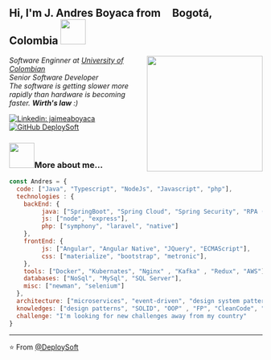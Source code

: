 <h2> Hi, I'm J. Andres Boyaca from <img src="https://image.flaticon.com/icons/svg/197/197575.svg" width="13"/> <b>Bogotá, Colombia</b> <img src="https://i.pinimg.com/originals/3d/47/4f/3d474f82ff71595e8081f9a120892ae8.gif" width="50"></h2>
<img align='right' src="https://media.giphy.com/media/PiQejEf31116URju4V/giphy.gif" width="230">
<p><em>Software Enginner at <a href="https://unipanamericana.edu.co/">University of Colombian</a><!--<img src="https://media.giphy.com/media/fYSnHlufseco8Fh93Z/giphy.gif" width="30">--></br>Senior Software Developer</em><br>
<em>The software is getting slower more rapidly than hardware is becoming faster.  <b>Wirth's law</b> :) </em>
</p>

[![Linkedin: jaimeaboyaca](https://img.shields.io/badge/-jaimeaboyaca-blue?style=flat-square&logo=Linkedin&logoColor=white&link=https://www.linkedin.com/in/jaimeaboyaca/)](https://www.linkedin.com/in/jaimeaboyaca/)
[![GitHub DeploySoft](https://img.shields.io/github/followers/DeploySoft?label=follow&style=social)](https://github.com/DeploySoft)

### <img src="https://static.ezgif.com/images/bg-white.gif" width="50">More about me...  

```javascript
const Andres = {
  code: ["Java", "Typescript", "NodeJs", "Javascript", "php"],
  technologies : {
    backEnd: {
         java: ["SpringBoot", "Spring Cloud", "Spring Security", "RPA (Eclipse)", "Java EE"],
         js: ["node", "express"],
         php: ["symphony", "laravel", "native"]
    },
    frontEnd: {
         js: ["Angular", "Angular Native", "JQuery", "ECMAScript"],
         css: ["materialize", "bootstrap", "metronic"],
    },
    tools: ["Docker", "Kubernates", "Nginx" , "Kafka" , "Redux", "AWS"],
    databases: ["NoSql", "MySql", "SQL Server"],
    misc: ["newman", "selenium"]
  },
  architecture: ["microservices", "event-driven", "design system pattern"],
  knowledges: ["design patterns", "SOLID", "OOP" , "FP", "CleanCode", "Data Structurs", "Algorithms"],
  challenge: "I'm looking for new challenges away from my country"
}
```
---


⭐️ From [@DeploySoft](https://github.com/DeploySoft)
